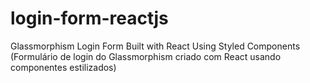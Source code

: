 # login-form-reactjs
Glassmorphism Login Form Built with React Using Styled Components (Formulário de login do Glassmorphism criado com React usando componentes estilizados)

